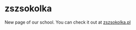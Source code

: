 # zszsokolka
New page of our school.
You can check it out at [zszsokolka.pl](http://zszsokolka.pl/)
